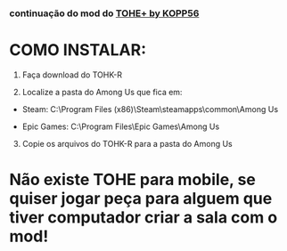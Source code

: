 ### continuação do mod do [TOHE+ by KOPP56](https://github.com/Kopp56-PRO/TOHE-BY-KOPP56)
# COMO INSTALAR:

1. Faça download do TOHK-R

2. Localize a pasta do Among Us que fica em:

- Steam: C:\Program Files (x86)\Steam\steamapps\common\Among Us

- Epic Games: C:\Program Files\Epic Games\Among Us

3. Copie os arquivos do TOHK-R para a pasta do Among Us

# Não existe TOHE para mobile, se quiser jogar peça para alguem que tiver computador criar a sala com o mod!
